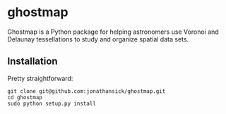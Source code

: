 # ghostmap

Ghostmap is a Python package for helping astronomers use Voronoi and Delaunay tessellations to study and organize spatial data sets.

## Installation

Pretty straightforward:

    git clone git@github.com:jonathansick/ghostmap.git
    cd ghostmap
    sudo python setup.py install

